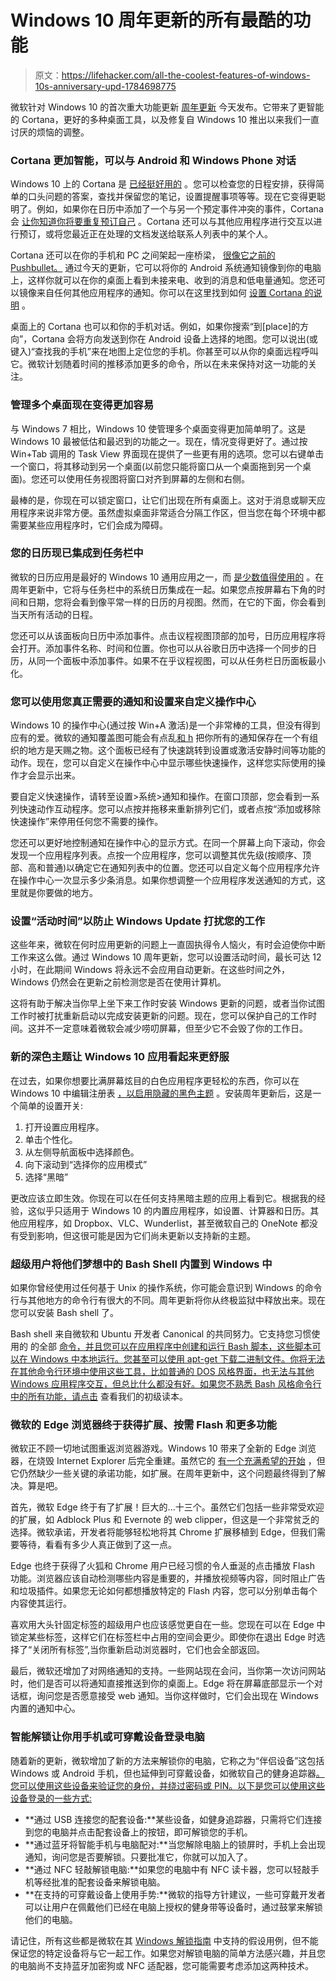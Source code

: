 # Windows 10 周年更新的所有最酷的功能

> 原文：<https://lifehacker.com/all-the-coolest-features-of-windows-10s-anniversary-upd-1784698775>

微软针对 Windows 10 的首次重大功能更新 [周年更新](https://blogs.windows.com/windowsexperience/2016/06/29/windows-10-anniversary-update-available-august-2/) 今天发布。它带来了更智能的 Cortana，更好的多种桌面工具，以及修复自 Windows 10 推出以来我们一直讨厌的烦恼的调整。



### **Cortana 更加智能，可以与 Android 和 Windows Phone 对话**

Windows 10 上的 Cortana 是 [已经挺好用的](http://lifehacker.com/everything-you-can-ask-cortana-to-do-in-windows-10-1721725525) 。您可以检查您的日程安排，获得简单的口头问题的答案，查找并保留您的笔记，设置提醒事项等等。现在它变得更聪明了。例如，如果你在日历中添加了一个与另一个预定事件冲突的事件，Cortana 会 [让你知道你将要重复预订自己](http://lifehacker.com/cortana-now-pushes-reminders-based-on-email-and-adds-co-1754940264) 。Cortana 还可以与其他应用程序进行交互以进行预订，或将您最近正在处理的文档发送给联系人列表中的某个人。

Cortana 还可以在你的手机和 PC 之间架起一座桥梁， [很像它之前的 Pushbullet。](http://lifehacker.com/how-to-use-pushbullet-to-bridge-the-gap-between-all-you-1548595270) 通过今天的更新，它可以将你的 Android 系统通知镜像到你的电脑上，这样你就可以在你的桌面上看到未接来电、收到的消息和低电量通知。您还可以镜像来自任何其他应用程序的通知。你可以在这里找到如何 [设置 Cortana 的说明](https://lifehacker.com/how-to-mirror-androids-notifications-to-windows-10-usin-1784693893) 。

桌面上的 Cortana 也可以和你的手机对话。例如，如果你搜索“到[place]的方向”，Cortana 会将方向发送到你在 Android 设备上选择的地图。您可以说出(或键入)“查找我的手机”来在地图上定位您的手机。你甚至可以从你的桌面远程呼叫它。微软计划随着时间的推移添加更多的命令，所以在未来保持对这一功能的关注。

### **管理多个桌面现在变得更加容易**

与 Windows 7 相比，Windows 10 使管理多个桌面变得更加简单明了。这是 Windows 10 最被低估和最迟到的功能之一。现在，情况变得更好了。通过按 Win+Tab 调用的 Task View 界面现在提供了一些更有用的选项。您可以右键单击一个窗口，将其移动到另一个桌面(以前您只能将窗口从一个桌面拖到另一个桌面)。您还可以使用任务视图将窗口对齐到屏幕的左侧和右侧。

最棒的是，你现在可以锁定窗口，让它们出现在所有桌面上。这对于消息或聊天应用程序来说非常方便。虽然虚拟桌面非常适合分隔工作区，但当您在每个环境中都需要某些应用程序时，它们会成为障碍。

### **您的日历现已集成到任务栏中**

微软的日历应用是最好的 Windows 10 通用应用之一，而 [是少数值得使用的](https://lifehacker.com/the-windows-10-apps-that-are-actually-worth-using-1741930918) 。在周年更新中，它将与任务栏中的系统日历集成在一起。如果您点按屏幕右下角的时间和日期，您将会看到像平常一样的日历的月视图。然而，在它的下面，你会看到当天所有活动的日程。

您还可以从该面板向日历中添加事件。点击议程视图顶部的加号，日历应用程序将会打开。添加事件名称、时间和位置。你也可以从谷歌日历中选择一个同步的日历，从同一个面板中添加事件。如果不在乎议程视图，可以从任务栏日历面板最小化。

### **您可以使用您真正需要的通知和设置来自定义操作中心**

Windows 10 的操作中心(通过按 Win+A 激活)是一个非常棒的工具，但没有得到应有的爱。微软的通知覆盖图可能会有点乱[和 h](https://twitter.com/LordRavenscraft/status/717372857395896320) 把你所有的通知保存在一个有组织的地方是天赐之物。这个面板已经有了快速跳转到设置或激活安静时间等功能的动作。现在，您可以自定义在操作中心中显示哪些快速操作，这样您实际使用的操作才会显示出来。

要自定义快速操作，请转至设置>系统>通知和操作。在窗口顶部，您会看到一系列快速动作互动程序。您可以点按并拖移来重新排列它们，或者点按“添加或移除快速操作”来停用任何您不需要的操作。

您还可以更好地控制通知在操作中心的显示方式。在同一个屏幕上向下滚动，你会发现一个应用程序列表。点按一个应用程序，您可以调整其优先级(按顺序、顶部、高和普通)以确定它在通知列表中的位置。您还可以自定义每个应用程序允许在操作中心一次显示多少条消息。如果你想调整一个应用程序发送通知的方式，这里就是你要做的地方。

### **设置“活动时间”以防止 Windows Update 打扰您的工作**

这些年来，微软在何时应用更新的问题上一直固执得令人恼火，有时会迫使你中断工作来这么做。通过 Windows 10 周年更新，您可以设置活动时间，最长可达 12 小时，在此期间 Windows 将永远不会应用自动更新。在这些时间之外，Windows 仍然会在更新之前检测您是否在使用计算机。

这将有助于解决当你早上坐下来工作时安装 Windows 更新的问题，或者当你试图工作时被打扰重新启动以完成安装更新的问题。现在，您可以保护自己的工作时间。这并不一定意味着微软会减少唠叨屏幕，但至少它不会毁了你的工作日。

### **新的深色主题让 Windows 10 应用看起来更舒服**

在过去，如果你想要比满屏幕炫目的白色应用程序更轻松的东西，你可以在 Windows 10 中编辑注册表 [，以启用隐藏的黑色主题](http://lifehacker.com/enable-a-hidden-dark-theme-in-windows-10-apps-with-a-re-1784025828#_ga=1.34189281.1347662518.1465819317) 。安装周年更新后，这是一个简单的设置开关:

1.  打开设置应用程序。
2.  单击个性化。
3.  从左侧导航面板中选择颜色。
4.  向下滚动到“选择你的应用模式”
5.  选择“黑暗”

更改应该立即生效。你现在可以在任何支持黑暗主题的应用上看到它。根据我的经验，这似乎只适用于 Windows 10 的内置应用程序，如设置、计算器和日历。其他应用程序，如 Dropbox、VLC、Wunderlist，甚至微软自己的 OneNote 都没有受到影响，但这很可能是因为它们尚未更新以支持新的主题。

### 超级用户将他们梦想中的 Bash Shell 内置到 Windows 中

如果你曾经使用过任何基于 Unix 的操作系统，你可能会意识到 Windows 的命令行与其他地方的命令行有很大的不同。周年更新将你从终极监狱中释放出来。现在您可以安装 Bash shell 了。

Bash shell 来自微软和 Ubuntu 开发者 Canonical 的共同努力。它支持您习惯使用的 的全部 [命令，并且您可以在应用程序中创建和运行 Bash 脚本，这些脚本可以在 Windows 中本地运行。您甚至可以使用 apt-get 下载二进制文件。你将无法在其他命令行环境中使用这些工具，比如普通的 DOS 风格界面，也无法与其他 Windows 应用程序交互，但总比什么都没有好。如果您不熟悉 Bash 风格命令行中的所有功能，请点击](http://lifehacker.com/a-command-line-primer-for-beginners-5633909) 查看我们的初级读本。

### **微软的 Edge 浏览器终于获得扩展、按需 Flash 和更多功能**

微软正不顾一切地试图重返浏览器游戏。Windows 10 带来了全新的 Edge 浏览器，在烧毁 Internet Explorer 后完全重建。虽然它的 [有一个充满希望的开始](https://lifehacker.com/is-microsoft-edge-any-good-1702545838) ，但它仍然缺少一些关键的承诺功能，如扩展。在周年更新中，这个问题最终得到了解决。算是吧。

首先，微软 Edge 终于有了扩展！巨大的...十三个。虽然它们包括一些非常受欢迎的扩展，如 Adblock Plus 和 Evernote 的 web clipper，但这是一个非常贫乏的选择。微软承诺，开发者将能够轻松地将其 Chrome 扩展移植到 Edge，但我们需要等待，看看有多少人真正做到了这一点。

Edge 也终于获得了火狐和 Chrome 用户已经习惯的令人垂涎的点击播放 Flash 功能。浏览器应该自动检测哪些内容是重要的，并播放视频等内容，同时阻止广告和垃圾插件。如果您无论如何都想播放特定的 Flash 内容，您可以分别单击每个内容使其运行。

喜欢用大头针固定标签的超级用户也应该感觉更自在一些。您现在可以在 Edge 中锁定某些标签，这样它们在标签栏中占用的空间会更少。即使你在退出 Edge 时选择了“关闭所有标签”,当你重新启动浏览器时，它们也会全部返回。

最后，微软还增加了对网络通知的支持。一些网站现在会问，当你第一次访问网站时，他们是否可以将通知直接推送到你的桌面上。Edge 将在屏幕底部显示一个对话框，询问您是否愿意接受 web 通知。当你这样做时，它们会出现在 Windows 内置的通知中心。

### **智能解锁让你用手机或可穿戴设备登录电脑**

随着新的更新，微软增加了新的方法来解锁你的电脑，它称之为“伴侣设备”这包括 Windows 或 Android 手机，但也延伸到可穿戴设备，如微软自己的健身追踪器[。您可以使用这些设备来验证您的身份，并绕过密码或 PIN。以下是您可以使用这些设备登录的一些方式:](https://www.microsoft.com/microsoft-band/en-us) 

*   **通过 USB 连接您的配套设备:**某些设备，如健身追踪器，只需将它们连接到您的电脑并点击配套设备上的按钮，即可解锁您的手机。
*   **通过蓝牙将智能手机与电脑配对:**当您解除电脑上的锁屏时，手机上会出现通知，询问您是否要解锁。只要批准它，你就可以加入了。
*   **通过 NFC 轻敲解锁电脑:**如果您的电脑中有 NFC 读卡器，您可以轻敲手机等经批准的配套设备来解锁电脑。
*   **在支持的可穿戴设备上使用手势:**微软的指导方针建议，一些可穿戴开发者可以让用户在佩戴他们已经在电脑上授权的健身带等设备时，通过鼓掌来解锁他们的电脑。

请记住，所有这些都是微软在其 [Windows 解锁指南](https://msdn.microsoft.com/en-us/windows/uwp/security/companion-device-unlock?f=255&MSPPError=-2147217396) 中支持的假设用例，但不能保证您的特定设备将与它一起工作。如果您对解锁电脑的简单方法感兴趣，并且您的电脑尚不支持蓝牙加密狗或 NFC 适配器，您可能需要考虑添加这两种技术。